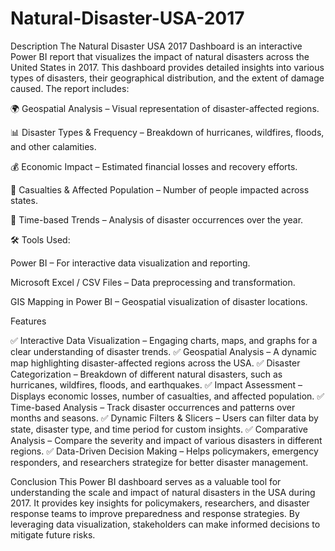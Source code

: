 # Natural-Disaster-USA-2017
Description
The Natural Disaster USA 2017 Dashboard is an interactive Power BI report that visualizes the impact of natural disasters across the United States in 2017. This dashboard provides detailed insights into various types of disasters, their geographical distribution, and the extent of damage caused. The report includes:

🌍 Geospatial Analysis – Visual representation of disaster-affected regions.

📊 Disaster Types & Frequency – Breakdown of hurricanes, wildfires, floods, and other calamities.

💰 Economic Impact – Estimated financial losses and recovery efforts.

👥 Casualties & Affected Population – Number of people impacted across states.

📅 Time-based Trends – Analysis of disaster occurrences over the year.

🛠 Tools Used:

Power BI – For interactive data visualization and reporting.

Microsoft Excel / CSV Files – Data preprocessing and transformation.

GIS Mapping in Power BI – Geospatial visualization of disaster locations.

Features 

✅ Interactive Data Visualization – Engaging charts, maps, and graphs for a clear understanding of disaster trends.
✅ Geospatial Analysis – A dynamic map highlighting disaster-affected regions across the USA.
✅ Disaster Categorization – Breakdown of different natural disasters, such as hurricanes, wildfires, floods, and earthquakes.
✅ Impact Assessment – Displays economic losses, number of casualties, and affected population.
✅ Time-based Analysis – Track disaster occurrences and patterns over months and seasons.
✅ Dynamic Filters & Slicers – Users can filter data by state, disaster type, and time period for custom insights.
✅ Comparative Analysis – Compare the severity and impact of various disasters in different regions.
✅ Data-Driven Decision Making – Helps policymakers, emergency responders, and researchers strategize for better disaster management.

Conclusion
This Power BI dashboard serves as a valuable tool for understanding the scale and impact of natural disasters in the USA during 2017. It provides key insights for policymakers, researchers, and disaster response teams to improve preparedness and response strategies. By leveraging data visualization, stakeholders can make informed decisions to mitigate future risks.







